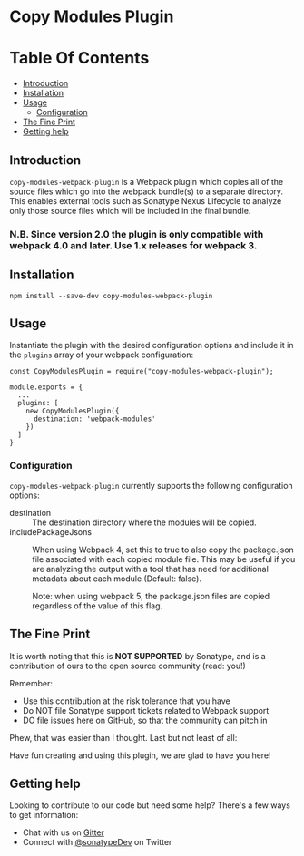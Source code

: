 <!--
  Copyright 2017-present Sonatype, Inc.

  Licensed under the Apache License, Version 2.0 (the "License");
  you may not use this file except in compliance with the License.
  You may obtain a copy of the License at

  http://www.apache.org/licenses/LICENSE-2.0

  Unless required by applicable law or agreed to in writing, software
  distributed under the License is distributed on an "AS IS" BASIS,
  WITHOUT WARRANTIES OR CONDITIONS OF ANY KIND, either express or implied.
  See the License for the specific language governing permissions and
  limitations under the License.
-->
# Copy Modules Plugin

# Table Of Contents
* [Introduction](#introduction)
* [Installation](#installation)
* [Usage](#usage)
  * [Configuration](#configuration)
* [The Fine Print](#the-fine-print)
* [Getting help](#getting-help)

## Introduction

`copy-modules-webpack-plugin` is a Webpack plugin which copies all of the source files which go into the webpack
bundle(s) to a separate directory. This enables external tools such as Sonatype Nexus Lifecycle to analyze only those
source files which will be included in the final bundle.

### N.B. Since version 2.0 the plugin is only compatible with webpack 4.0 and later. Use 1.x releases for webpack 3.

## Installation

```
npm install --save-dev copy-modules-webpack-plugin
```

## Usage

Instantiate the plugin with the desired configuration options and include it in the `plugins` array of your webpack configuration:

```
const CopyModulesPlugin = require("copy-modules-webpack-plugin");

module.exports = {
  ...
  plugins: [
    new CopyModulesPlugin({
      destination: 'webpack-modules'
    })
  ]
}
```

### Configuration

`copy-modules-webpack-plugin` currently supports the following configuration options:

<dl>
  <dt>destination</dt>
  <dd>
    The destination directory where the modules will be copied.
  </dd>
  <dt>includePackageJsons</dt>
  <dd>
    <p>
      When using Webpack 4, set this to true to also copy the package.json file associated with each copied module
      file. This may be useful if you are analyzing the output with a tool that has need for additional metadata about
      each module (Default: false).
    </p>
    <p>
      Note: when using webpack 5, the package.json files are copied regardless of the value of this flag.
    </p>
  </dd>
</dl>

## The Fine Print

It is worth noting that this is **NOT SUPPORTED** by Sonatype, and is a contribution of ours
to the open source community (read: you!)

Remember:

* Use this contribution at the risk tolerance that you have
* Do NOT file Sonatype support tickets related to Webpack support
* DO file issues here on GitHub, so that the community can pitch in

Phew, that was easier than I thought. Last but not least of all:

Have fun creating and using this plugin, we are glad to have you here!

## Getting help

Looking to contribute to our code but need some help? There's a few ways to get information:

* Chat with us on [Gitter](https://gitter.im/sonatype/nexus-developers)
* Connect with [@sonatypeDev](https://twitter.com/sonatypedev) on Twitter
